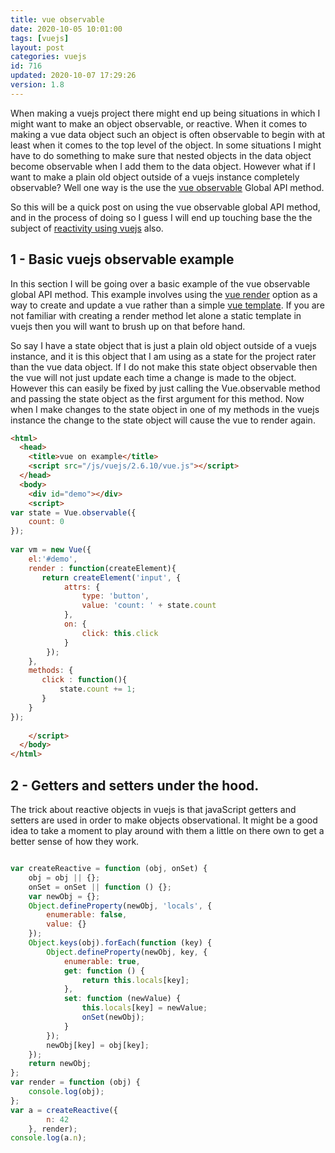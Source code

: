 ```yaml
---
title: vue observable
date: 2020-10-05 10:01:00
tags: [vuejs]
layout: post
categories: vuejs
id: 716
updated: 2020-10-07 17:29:26
version: 1.8
---
```


When making a vuejs project there might end up being situations in which I might want to make an object observable, or reactive. When it comes to making a vue data object such an object is often observable to begin with at least when it comes to the top level of the object. In some situations I might have to do something to make sure that nested objects in the data object become observable when I add them to the data object. However what if I want to make a plain old object outside of a vuejs instance completely observable? Well one way is the use the [vue observable](https://vuejs.org/v2/api/#Vue-observable) Global API method.

So this will be a quick post on using the vue observable global API method, and in the process of doing so I guess I will end up touching base the the subject of [reactivity using vuejs](https://vuejs.org/v2/guide/reactivity.html) also.

<!-- more -->

## 1 - Basic vuejs observable example

In this section I will be going over a basic example of the vue observable global API method. This example involves using the [vue render](/2019/05/12/vuejs-render/) option as a way to create and update a vue rather than a simple [vue template](/2019/05/07/vuejs-template/). If you are not familiar with creating a render method let alone a static template in vuejs then you will want to brush up on that before hand.

So say I have a state object that is just a plain old object outside of a vuejs instance, and it is this object that I am using as a state for the project rater than the vue data object. If I do not make this state object observable then the vue will not just update each time a change is made to the object. However this can easily be fixed by just calling the Vue.observable method and passing the state object as the first argument for this method. Now when I make changes to the state object in one of my methods in the vuejs instance the change to the state object will cause the vue to render again.

```html
<html>
  <head>
    <title>vue on example</title>
    <script src="/js/vuejs/2.6.10/vue.js"></script>
  </head>
  <body>
    <div id="demo"></div>
    <script>
var state = Vue.observable({
    count: 0
});
 
var vm = new Vue({
    el:'#demo',
    render : function(createElement){
       return createElement('input', {
            attrs: {
                type: 'button',
                value: 'count: ' + state.count
            },
            on: {
                click: this.click
            }
        });
    },
    methods: {
       click : function(){
           state.count += 1;
       }
    }
});
 
    </script>
  </body>
</html>
```

## 2 - Getters and setters under the hood.

The trick about reactive objects in vuejs is that javaScript getters and setters are used in order to make objects observational. It might be a good idea to take a moment to play around with them a little on there own to get a better sense of how they work.

```js

var createReactive = function (obj, onSet) {
    obj = obj || {};
    onSet = onSet || function () {};
    var newObj = {};
    Object.defineProperty(newObj, 'locals', {
        enumerable: false,
        value: {}
    });
    Object.keys(obj).forEach(function (key) {
        Object.defineProperty(newObj, key, {
            enumerable: true,
            get: function () {
                return this.locals[key];
            },
            set: function (newValue) {
                this.locals[key] = newValue;
                onSet(newObj);
            }
        });
        newObj[key] = obj[key];
    });
    return newObj;
};
var render = function (obj) {
    console.log(obj);
};
var a = createReactive({
        n: 42
    }, render);
console.log(a.n);
```